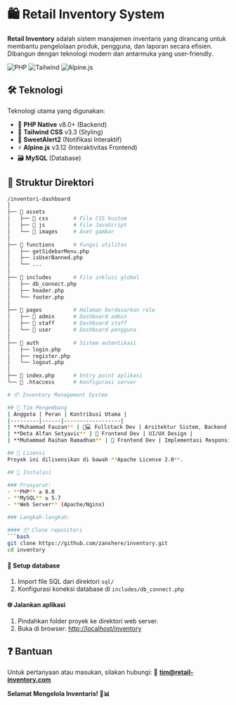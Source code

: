 # 🛍️ Retail Inventory System

**Retail Inventory** adalah sistem manajemen inventaris yang dirancang untuk membantu pengelolaan produk, pengguna, dan laporan secara efisien. Dibangun dengan teknologi modern dan antarmuka yang user-friendly.

![PHP](https://img.shields.io/badge/PHP-8.0+-777BB4?style=flat&logo=php) ![Tailwind](https://img.shields.io/badge/Tailwind_CSS-3.3.2-06B6D4?style=flat&logo=tailwind-css) ![Alpine.js](https://img.shields.io/badge/Alpine.js-3.12.0-8BC0D0?style=flat&logo=alpine.js)

## 🛠️ Teknologi

Teknologi utama yang digunakan:
- 🐘 **PHP Native** v8.0+ (Backend)
- 🎨 **Tailwind CSS** v3.3 (Styling)
- 🔔 **SweetAlert2** (Notifikasi Interaktif)
- ⚡ **Alpine.js** v3.12 (Interaktivitas Frontend)
- 🗃️ **MySQL** (Database)

## 📂 Struktur Direktori

```bash
/inventori-dashboard
│
├── 📁 assets
│   ├── 📁 css        # File CSS kustom
│   ├── 📁 js         # File JavaScript
│   └── 📁 images     # Aset gambar
│
├── 📁 functions      # Fungsi utilitas
│   ├── getSidebarMenu.php
│   ├── isUserBanned.php
│   └── ...
│
├── 📁 includes       # File inklusi global
│   ├── db_connect.php
│   ├── header.php
│   └── footer.php
│
├── 📁 pages          # Halaman berdasarkan role
│   ├── 📁 admin      # Dashboard admin
│   ├── 📁 staff      # Dashboard staff
│   └── 📁 user       # Dashboard pengguna
│
├── 📁 auth           # Sistem autentikasi
│   ├── login.php
│   ├── register.php
│   └── logout.php
│
├── 📄 index.php      # Entry point aplikasi
└── 📄 .htaccess      # Konfigurasi server

# 📦 Inventory Management System

## 👥 Tim Pengembang
| Anggota | Peran | Kontribusi Utama |
|---------|------|------------------|
| **Muhammad Fauzan** | 👨💻 Fullstack Dev | Arsitektur Sistem, Backend |
| **Deta Alfan Setyavic** | 🎨 Frontend Dev | UI/UX Design |
| **Muhammad Raihan Ramadhan** | 🎨 Frontend Dev | Implementasi Responsif |

## 📜 Lisensi
Proyek ini dilisensikan di bawah **Apache License 2.0**.

## 🚀 Instalasi

### Prasyarat:
- **PHP** ≥ 8.0
- **MySQL** ≥ 5.7
- **Web Server** (Apache/Nginx)

### Langkah-langkah:

#### 📦 Clone repositori
```bash
git clone https://github.com/zanshere/inventory.git
cd inventory
```

#### 🔧 Setup database
1. Import file SQL dari direktori `sql/`
2. Konfigurasi koneksi database di `includes/db_connect.php`

#### 🌐 Jalankan aplikasi
1. Pindahkan folder proyek ke direktori web server.
2. Buka di browser: [http://localhost/inventory](http://localhost/inventory)

## ❓ Bantuan
Untuk pertanyaan atau masukan, silakan hubungi:
📧 **tim@retail-inventory.com**

**Selamat Mengelola Inventaris! 🚀📊**